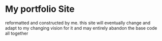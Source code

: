 # My portfolio Site

reformatted and constructed by me. this site will eventually change and adapt to my changing vision for it and may entirely abandon the base code all together
